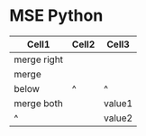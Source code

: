 # MSE Python

| Cell1| Cell2 | Cell3 |
|------|-------|-------|
| merge right ||       |
| merge|       |       |
| below|^      |^      |
| merge both  || value1|
|^            || value2|
